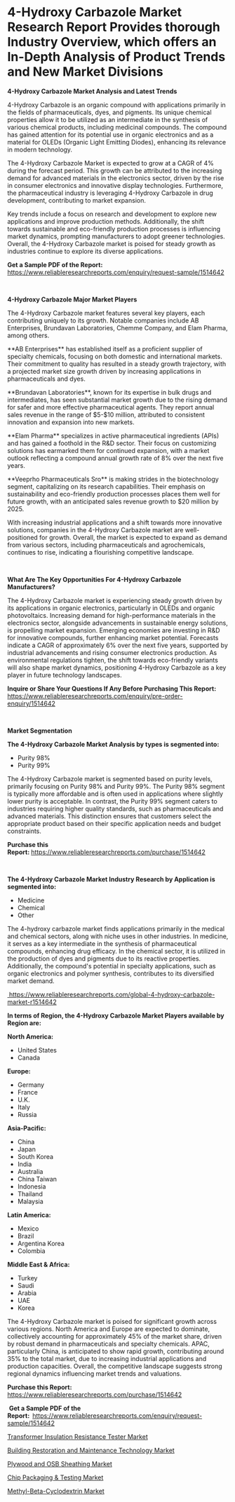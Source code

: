 <p><h1>4-Hydroxy Carbazole Market Research Report Provides thorough Industry Overview, which offers an In-Depth Analysis of Product Trends and New Market Divisions</h1></p><p><strong>4-Hydroxy Carbazole Market Analysis and Latest Trends</strong></p>
<p><p>4-Hydroxy Carbazole is an organic compound with applications primarily in the fields of pharmaceuticals, dyes, and pigments. Its unique chemical properties allow it to be utilized as an intermediate in the synthesis of various chemical products, including medicinal compounds. The compound has gained attention for its potential use in organic electronics and as a material for OLEDs (Organic Light Emitting Diodes), enhancing its relevance in modern technology.</p><p>The 4-Hydroxy Carbazole Market is expected to grow at a CAGR of 4% during the forecast period. This growth can be attributed to the increasing demand for advanced materials in the electronics sector, driven by the rise in consumer electronics and innovative display technologies. Furthermore, the pharmaceutical industry is leveraging 4-Hydroxy Carbazole in drug development, contributing to market expansion. </p><p>Key trends include a focus on research and development to explore new applications and improve production methods. Additionally, the shift towards sustainable and eco-friendly production processes is influencing market dynamics, prompting manufacturers to adopt greener technologies. Overall, the 4-Hydroxy Carbazole market is poised for steady growth as industries continue to explore its diverse applications.</p></p>
<p><strong>Get a Sample PDF of the Report:&nbsp;</strong> <a href="https://www.reliableresearchreports.com/enquiry/request-sample/1514642?utm_campaign=83&utm_medium=2&utm_source=Github&utm_content=ia&utm_term=17012025&utm_id=4-hydroxy-carbazole">https://www.reliableresearchreports.com/enquiry/request-sample/1514642</a></p>
<p>&nbsp;</p>
<p><strong>4-Hydroxy Carbazole Major Market Players</strong></p>
<p><p>The 4-Hydroxy Carbazole market features several key players, each contributing uniquely to its growth. Notable companies include AB Enterprises, Brundavan Laboratories, Chemme Company, and Elam Pharma, among others.</p><p>**AB Enterprises** has established itself as a proficient supplier of specialty chemicals, focusing on both domestic and international markets. Their commitment to quality has resulted in a steady growth trajectory, with a projected market size growth driven by increasing applications in pharmaceuticals and dyes.</p><p>**Brundavan Laboratories**, known for its expertise in bulk drugs and intermediates, has seen substantial market growth due to the rising demand for safer and more effective pharmaceutical agents. They report annual sales revenue in the range of $5-$10 million, attributed to consistent innovation and expansion into new markets.</p><p>**Elam Pharma** specializes in active pharmaceutical ingredients (APIs) and has gained a foothold in the R&D sector. Their focus on customizing solutions has earmarked them for continued expansion, with a market outlook reflecting a compound annual growth rate of 8% over the next five years.</p><p>**Veeprho Pharmaceuticals Sro** is making strides in the biotechnology segment, capitalizing on its research capabilities. Their emphasis on sustainability and eco-friendly production processes places them well for future growth, with an anticipated sales revenue growth to $20 million by 2025.</p><p>With increasing industrial applications and a shift towards more innovative solutions, companies in the 4-Hydroxy Carbazole market are well-positioned for growth. Overall, the market is expected to expand as demand from various sectors, including pharmaceuticals and agrochemicals, continues to rise, indicating a flourishing competitive landscape.</p></p>
<p>&nbsp;</p>
<p><strong>What Are The Key Opportunities For 4-Hydroxy Carbazole Manufacturers?</strong></p>
<p><p>The 4-Hydroxy Carbazole market is experiencing steady growth driven by its applications in organic electronics, particularly in OLEDs and organic photovoltaics. Increasing demand for high-performance materials in the electronics sector, alongside advancements in sustainable energy solutions, is propelling market expansion. Emerging economies are investing in R&D for innovative compounds, further enhancing market potential. Forecasts indicate a CAGR of approximately 6% over the next five years, supported by industrial advancements and rising consumer electronics production. As environmental regulations tighten, the shift towards eco-friendly variants will also shape market dynamics, positioning 4-Hydroxy Carbazole as a key player in future technology landscapes.</p></p>
<p><strong>Inquire or Share Your Questions If Any Before Purchasing This Report:</strong> <a href="https://www.reliableresearchreports.com/enquiry/pre-order-enquiry/1514642?utm_campaign=83&utm_medium=2&utm_source=Github&utm_content=ia&utm_term=17012025&utm_id=4-hydroxy-carbazole">https://www.reliableresearchreports.com/enquiry/pre-order-enquiry/1514642</a></p>
<p>&nbsp;</p>
<p><strong>Market Segmentation</strong></p>
<p><strong>The 4-Hydroxy Carbazole Market Analysis by types is segmented into:</strong></p>
<p><ul><li>Purity 98%</li><li>Purity 99%</li></ul></p>
<p><p>The 4-Hydroxy Carbazole market is segmented based on purity levels, primarily focusing on Purity 98% and Purity 99%. The Purity 98% segment is typically more affordable and is often used in applications where slightly lower purity is acceptable. In contrast, the Purity 99% segment caters to industries requiring higher quality standards, such as pharmaceuticals and advanced materials. This distinction ensures that customers select the appropriate product based on their specific application needs and budget constraints.</p></p>
<p><strong>Purchase this Report:&nbsp;</strong><a href="https://www.reliableresearchreports.com/purchase/1514642?utm_campaign=83&utm_medium=2&utm_source=Github&utm_content=ia&utm_term=17012025&utm_id=4-hydroxy-carbazole">https://www.reliableresearchreports.com/purchase/1514642</a></p>
<p>&nbsp;</p>
<p><strong>The 4-Hydroxy Carbazole Market Industry Research by Application is segmented into:</strong></p>
<p><ul><li>Medicine</li><li>Chemical</li><li>Other</li></ul></p>
<p><p>The 4-hydroxy carbazole market finds applications primarily in the medical and chemical sectors, along with niche uses in other industries. In medicine, it serves as a key intermediate in the synthesis of pharmaceutical compounds, enhancing drug efficacy. In the chemical sector, it is utilized in the production of dyes and pigments due to its reactive properties. Additionally, the compound's potential in specialty applications, such as organic electronics and polymer synthesis, contributes to its diversified market demand.</p></p>
<p><a href="https://www.reliableresearchreports.com/global-4-hydroxy-carbazole-market-r1514642?utm_campaign=83&utm_medium=2&utm_source=Github&utm_content=ia&utm_term=17012025&utm_id=4-hydroxy-carbazole">&nbsp;https://www.reliableresearchreports.com/global-4-hydroxy-carbazole-market-r1514642</a></p>
<p><strong>In terms of Region, the 4-Hydroxy Carbazole Market Players available by Region are:</strong></p>
<p>
    <p> <strong> North America: </strong>
        <ul>
            <li>United States</li>
            <li>Canada</li>
        </ul>
        </p> 
    <p> <strong> Europe: </strong>
        <ul>
            <li>Germany</li>
            <li>France</li>
            <li>U.K.</li>
            <li>Italy</li>
            <li>Russia</li>
        </ul>
        </p> 
    <p> <strong> Asia-Pacific: </strong>
        <ul>
            <li>China</li>
            <li>Japan</li>
            <li>South Korea</li>
            <li>India</li>
            <li>Australia</li>
            <li>China Taiwan</li>
            <li>Indonesia</li>
            <li>Thailand</li>
            <li>Malaysia</li>
        </ul>
        </p> 
    <p> <strong> Latin America: </strong>
        <ul>
            <li>Mexico</li>
            <li>Brazil</li>
            <li>Argentina Korea</li>
            <li>Colombia</li>
        </ul>
        </p> 
    <p> <strong> Middle East & Africa: </strong>
        <ul>
            <li>Turkey</li>
            <li>Saudi</li>
            <li>Arabia</li>
            <li>UAE</li>
            <li>Korea</li>
        </ul>
    </p>
    </p>
<p><p>The 4-Hydroxy Carbazole market is poised for significant growth across various regions. North America and Europe are expected to dominate, collectively accounting for approximately 45% of the market share, driven by robust demand in pharmaceuticals and specialty chemicals. APAC, particularly China, is anticipated to show rapid growth, contributing around 35% to the total market, due to increasing industrial applications and production capacities. Overall, the competitive landscape suggests strong regional dynamics influencing market trends and valuations.</p></p>
<p><strong>Purchase this Report: </strong><a href="https://www.reliableresearchreports.com/purchase/1514642?utm_campaign=83&utm_medium=2&utm_source=Github&utm_content=ia&utm_term=17012025&utm_id=4-hydroxy-carbazole">https://www.reliableresearchreports.com/purchase/1514642</a></p>
<p>&nbsp;<strong>Get a Sample PDF of the Report:&nbsp;&nbsp;</strong><a href="https://www.reliableresearchreports.com/enquiry/request-sample/1514642?utm_campaign=83&utm_medium=2&utm_source=Github&utm_content=ia&utm_term=17012025&utm_id=4-hydroxy-carbazole">https://www.reliableresearchreports.com/enquiry/request-sample/1514642</a></p>
<p><strong></strong></p>
<p><p><a href="https://github.com/tona7vba/Market-Research-Report-List-1/blob/main/transformer-insulation-resistance-tester-market.md?utm_campaign=83&utm_medium=2&utm_source=Github&utm_content=ia&utm_term=17012025&utm_id=4-hydroxy-carbazole">Transformer Insulation Resistance Tester Market</a></p><p><a href="https://github.com/tambraunrue691969/Market-Research-Report-List-1/blob/main/building-restoration-and-maintenance-technology-market.md?utm_campaign=83&utm_medium=2&utm_source=Github&utm_content=ia&utm_term=17012025&utm_id=4-hydroxy-carbazole">Building Restoration and Maintenance Technology Market</a></p><p><a href="https://github.com/tasiahtahathorn/Market-Research-Report-List-1/blob/main/plywood-and-osb-sheathing-market.md?utm_campaign=83&utm_medium=2&utm_source=Github&utm_content=ia&utm_term=17012025&utm_id=4-hydroxy-carbazole">Plywood and OSB Sheathing Market</a></p><p><a href="https://github.com/jeastefanowicz7816/Market-Research-Report-List-1/blob/main/chip-packaging-testing-market.md?utm_campaign=83&utm_medium=2&utm_source=Github&utm_content=ia&utm_term=17012025&utm_id=4-hydroxy-carbazole">Chip Packaging & Testing Market</a></p><p><a href="https://github.com/oslieselotte2192/Market-Research-Report-List-1/blob/main/methyl-beta-cyclodextrin-market.md?utm_campaign=83&utm_medium=2&utm_source=Github&utm_content=ia&utm_term=17012025&utm_id=4-hydroxy-carbazole">Methyl-Beta-Cyclodextrin Market</a></p></p>
